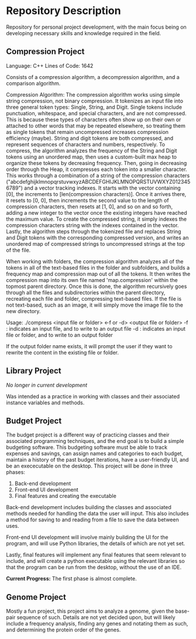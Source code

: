 # Repository Description

Repository for personal project development, with the main focus being on developing necessary skills and knowledge required in the field.

## Compression Project

Language: C++
Lines of Code: 1642

Consists of a compression algorithm, a decompression algorithm, and a comparison algorithm.

Compression Algorithm:
The compression algorithm works using simple string compression, not binary compression. It tokenizes an input file into three general token types: Single, String, and Digit. Single tokens include punctuation, whitespace, and special characters, and are not compressed. This is because these types of characters often show up on their own or attached to other words that may be repeated elsewhere, so treating them as single tokens that remain uncompressed increases compression efficiency (maybe). String and digit tokens are both compressed, and represent sequences of characters and numbers, respectively. To compress, the algorithm analyzes the frequency of the String and Digit tokens using an unordered map, then uses a custom-built max heap to organize these tokens by decreasing frequency. Then, going in decreasing order through the Heap, it compresses each token into a smaller character. This works through a combination of a string of the compression characters ("abcdefghijklmnopqrstuvwxyzABCDEFGHIJKLMNOPQRSTUVWXYZ0123456789") and a vector tracking indexes. It starts with the vector containing \[0\], the increments to \[len(compression characters)\]. Once it arrives there, it resets to \[0, 0\], then increments the second value to the length of compression characters, then resets at \[1, 0\], and so on and so forth, adding a new integer to the vector once the existing integers have reached the maximum value. To create the compressed string, it simply indexes the compression characters string with the indexes contained in the vector. Lastly, the algorithm steps through the tokenized file and replaces String and Digit tokens with the corresponding compressed version, and writes an unordered map of compressed strings to uncompressed strings at the top of the file.

When working with folders, the compression algorithm analyzes all of the tokens in all of the text-based files in the folder and subfolders, and builds a frequency map and compression map out of all the tokens. It then writes the compression map into its own file named 'map.compression' within the topmost parent directory. Once this is done, the algorithm recursively goes through all the files and subdirectories within the parent directory, recreating each file and folder, compressing text-based files. If the file is not text-based, such as an image, it will simply move the image file to the new directory.

Usage: ./compress \<input file or folder\> \<-f or -d\> \<output file or folder\>
-f : indicates an input file, and to write to an output file
-d : indicates an input file or folder, and to write to an output folder

If the output folder name exists, it will prompt the user if they want to rewrite the content in the existing file or folder.

## Library Project

*No longer in current development*

Was intended as a practice in working with classes and their associated instance variables and methods.

## Budget Project

The budget project is a different way of practicing classes and their associated programming techniques, and the end goal is to build a simple budgeting software. This budgeting software must be able to track expenses and savings, can assign names and categories to each budget, maintain a history of the past budget iterations, have a user-friendly UI, and be an exececutable on the desktop. This project will be done in three phases:

1. Back-end development
2. Front-end UI development
3. Final features and creating the executable

Back-end development includes building the classes and associated methods needed for handling the data the user will input. This also includes a method for saving to and reading from a file to save the data between uses.

Front-end UI development will involve mainly building the UI for the program, and will use Python libraries, the details of which are not yet set.

Lastly, final features will implement any final features that seem relevant to include, and will create a python executable using the relevant libraries so that the program can be run from the desktop, without the use of an IDE.

**Current Progress:** The first phase is almost complete.

## Genome Project

Mostly a fun project, this project aims to analyze a genome, given the base-pair sequence of such. Details are not yet decided upon, but will likely include a frequency analysis, finding any genes and notating them as such, and determining the protein order of the genes.
